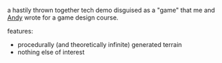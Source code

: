 a hastily thrown together tech demo disguised as a "game" that me and [Andy](https://github.com/andyw-0612) wrote for a game design course.

features:
  - procedurally (and theoretically infinite) generated terrain
  - nothing else of interest
